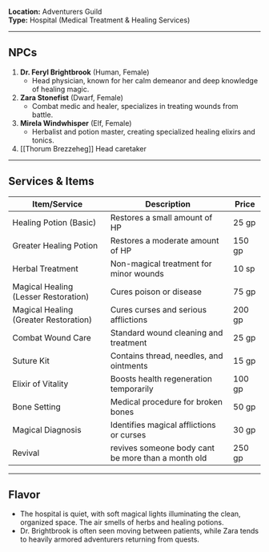 **Location:** Adventurers Guild  
**Type:** Hospital (Medical Treatment & Healing Services)

---

## NPCs

1. **Dr. Feryl Brightbrook** (Human, Female)
    - Head physician, known for her calm demeanor and deep knowledge of healing magic.
2. **Zara Stonefist** (Dwarf, Female)
    - Combat medic and healer, specializes in treating wounds from battle.
3. **Mirela Windwhisper** (Elf, Female)
    - Herbalist and potion master, creating specialized healing elixirs and tonics.
4. [[Thorum Brezzeheg]]
		Head caretaker

---

## Services & Items

| Item/Service                          | Description                                        | Price  |
| ------------------------------------- | -------------------------------------------------- | ------ |
| Healing Potion (Basic)                | Restores a small amount of HP                      | 25 gp  |
| Greater Healing Potion                | Restores a moderate amount of HP                   | 150 gp |
| Herbal Treatment                      | Non-magical treatment for minor wounds             | 10 sp  |
| Magical Healing (Lesser Restoration)  | Cures poison or disease                            | 75 gp  |
| Magical Healing (Greater Restoration) | Cures curses and serious afflictions               | 200 gp |
| Combat Wound Care                     | Standard wound cleaning and treatment              | 25 gp  |
| Suture Kit                            | Contains thread, needles, and ointments            | 15 gp  |
| Elixir of Vitality                    | Boosts health regeneration temporarily             | 100 gp |
| Bone Setting                          | Medical procedure for broken bones                 | 50 gp  |
| Magical Diagnosis                     | Identifies magical afflictions or curses           | 30 gp  |
| Revival                               | revives someone body cant be more than a month old | 250 gp |

---

## Flavor

- The hospital is quiet, with soft magical lights illuminating the clean, organized space. The air smells of herbs and healing potions.
- Dr. Brightbrook is often seen moving between patients, while Zara tends to heavily armored adventurers returning from quests.